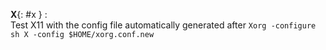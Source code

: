 **X**{: #x }
:   
    Test X11 with the config file automatically generated after `Xorg -configure`
    ```sh
    X -config $HOME/xorg.conf.new
    ```